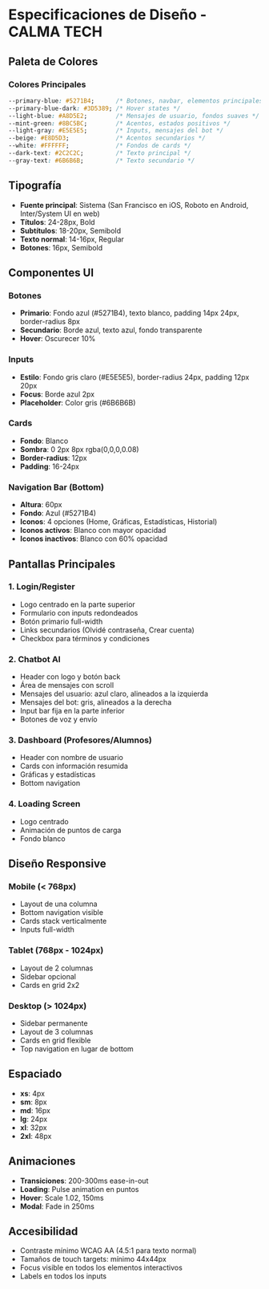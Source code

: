 # Especificaciones de Diseño - CALMA TECH

## Paleta de Colores

### Colores Principales
```css
--primary-blue: #5271B4;      /* Botones, navbar, elementos principales */
--primary-blue-dark: #3D5389; /* Hover states */
--light-blue: #A8D5E2;        /* Mensajes de usuario, fondos suaves */
--mint-green: #8BC5BC;        /* Acentos, estados positivos */
--light-gray: #E5E5E5;        /* Inputs, mensajes del bot */
--beige: #E8D5D3;             /* Acentos secundarios */
--white: #FFFFFF;             /* Fondos de cards */
--dark-text: #2C2C2C;         /* Texto principal */
--gray-text: #6B6B6B;         /* Texto secundario */
```

## Tipografía

- **Fuente principal**: Sistema (San Francisco en iOS, Roboto en Android, Inter/System UI en web)
- **Títulos**: 24-28px, Bold
- **Subtítulos**: 18-20px, Semibold
- **Texto normal**: 14-16px, Regular
- **Botones**: 16px, Semibold

## Componentes UI

### Botones
- **Primario**: Fondo azul (#5271B4), texto blanco, padding 14px 24px, border-radius 8px
- **Secundario**: Borde azul, texto azul, fondo transparente
- **Hover**: Oscurecer 10%

### Inputs
- **Estilo**: Fondo gris claro (#E5E5E5), border-radius 24px, padding 12px 20px
- **Focus**: Borde azul 2px
- **Placeholder**: Color gris (#6B6B6B)

### Cards
- **Fondo**: Blanco
- **Sombra**: 0 2px 8px rgba(0,0,0,0.08)
- **Border-radius**: 12px
- **Padding**: 16-24px

### Navigation Bar (Bottom)
- **Altura**: 60px
- **Fondo**: Azul (#5271B4)
- **Iconos**: 4 opciones (Home, Gráficas, Estadísticas, Historial)
- **Iconos activos**: Blanco con mayor opacidad
- **Iconos inactivos**: Blanco con 60% opacidad

## Pantallas Principales

### 1. Login/Register
- Logo centrado en la parte superior
- Formulario con inputs redondeados
- Botón primario full-width
- Links secundarios (Olvidé contraseña, Crear cuenta)
- Checkbox para términos y condiciones

### 2. Chatbot AI
- Header con logo y botón back
- Área de mensajes con scroll
- Mensajes del usuario: azul claro, alineados a la izquierda
- Mensajes del bot: gris, alineados a la derecha
- Input bar fija en la parte inferior
- Botones de voz y envío

### 3. Dashboard (Profesores/Alumnos)
- Header con nombre de usuario
- Cards con información resumida
- Gráficas y estadísticas
- Bottom navigation

### 4. Loading Screen
- Logo centrado
- Animación de puntos de carga
- Fondo blanco

## Diseño Responsive

### Mobile (< 768px)
- Layout de una columna
- Bottom navigation visible
- Cards stack verticalmente
- Inputs full-width

### Tablet (768px - 1024px)
- Layout de 2 columnas
- Sidebar opcional
- Cards en grid 2x2

### Desktop (> 1024px)
- Sidebar permanente
- Layout de 3 columnas
- Cards en grid flexible
- Top navigation en lugar de bottom

## Espaciado

- **xs**: 4px
- **sm**: 8px
- **md**: 16px
- **lg**: 24px
- **xl**: 32px
- **2xl**: 48px

## Animaciones

- **Transiciones**: 200-300ms ease-in-out
- **Loading**: Pulse animation en puntos
- **Hover**: Scale 1.02, 150ms
- **Modal**: Fade in 250ms

## Accesibilidad

- Contraste mínimo WCAG AA (4.5:1 para texto normal)
- Tamaños de touch targets: mínimo 44x44px
- Focus visible en todos los elementos interactivos
- Labels en todos los inputs
